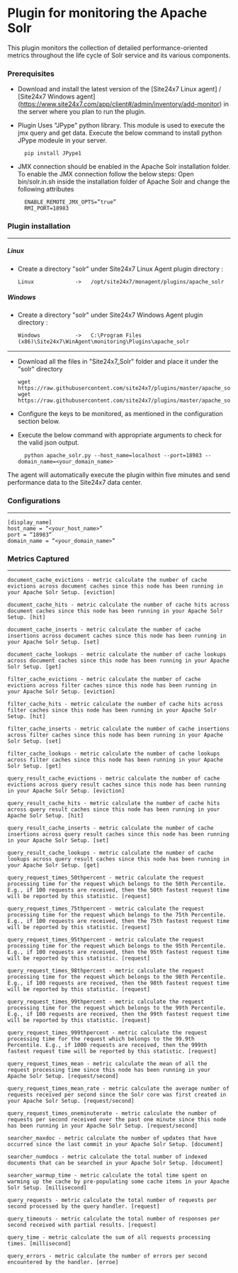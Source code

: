 Plugin for monitoring the Apache Solr 
==============================================

This plugin monitors the collection of detailed performance-oriented metrics throughout the life cycle of Solr service and its various components.

### Prerequisites

- Download and install the latest version of the [Site24x7 Linux agent] / [Site24x7 Windows agent] (https://www.site24x7.com/app/client#/admin/inventory/add-monitor) in the server where you plan to run the plugin. 

- Plugin Uses "JPype" python library. This module is used to execute the jmx query and get data. Execute the below command to install python JPype modeule in your server.  

		pip install JPype1
		
- JMX connection should be enabled in the Apache Solr installation folder. To enable the JMX connection follow the below steps: Open bin/solr.in.sh inside the installation folder of Apache Solr and change the following attributes

		ENABLE_REMOTE_JMX_OPTS=”true”
		RMI_PORT=18983
		

### Plugin installation
---
##### Linux 

- Create a directory "solr" under Site24x7 Linux Agent plugin directory : 

      Linux             ->   /opt/site24x7/monagent/plugins/apache_solr

##### Windows 

- Create a directory "solr" under Site24x7 Windows Agent plugin directory : 

      Windows           ->   C:\Program Files (x86)\Site24x7\WinAgent\monitoring\Plugins\apache_solr
      
---

- Download all the files in "Site24x7_Solr" folder and place it under the "solr" directory

	  wget https://raw.githubusercontent.com/site24x7/plugins/master/apache_solr/apache_solr.py
	  wget https://raw.githubusercontent.com/site24x7/plugins/master/apache_solr/apache_solr.cfg
	
- Configure the keys to be monitored, as mentioned in the configuration section below.

- Execute the below command with appropriate arguments to check for the valid json output.  

		python apache_solr.py --host_name=localhost --port=18983 --domain_name=<your_domain_name>


The agent will automatically execute the plugin within five minutes and send performance data to the Site24x7 data center.

### Configurations
---
	[display_name]
	host_name = “<your_host_name>”
	port = “18983”
	domain_name = “<your_domain_name>”

### Metrics Captured
---
	document_cache_evictions - metric calculate the number of cache evictions across document caches since this node has been running in your Apache Solr Setup. [eviction]

	document_cache_hits - metric calculate the number of cache hits across document caches since this node has been running in your Apache Solr Setup. [hit]

	document_cache_inserts - metric calculate the number of cache insertions across document caches since this node has been running in your Apache Solr Setup. [set]

	document_cache_lookups - metric calculate the number of cache lookups across document caches since this node has been running in your Apache Solr Setup. [get]

	filter_cache_evictions - metric calculate the number of cache evictions across filter caches since this node has been running in your Apache Solr Setup. [eviction]

	filter_cache_hits - metric calculate the number of cache hits across filter caches since this node has been running in your Apache Solr Setup. [hit]

	filter_cache_inserts - metric calculate the number of cache insertions across filter caches since this node has been running in your Apache Solr Setup. [set]

	filter_cache_lookups - metric calculate the number of cache lookups across filter caches since this node has been running in your Apache Solr Setup. [get]

	query_result_cache_evictions - metric calculate the number of cache evictions across query result caches since this node has been running in your Apache Solr Setup. [eviction]

	query_result_cache_hits - metric calculate the number of cache hits across query result caches since this node has been running in your Apache Solr Setup. [hit]

	query_result_cache_inserts - metric calculate the number of cache insertions across query result caches since this node has been running in your Apache Solr Setup. [set]

	query_result_cache_lookups - metric calculate the number of cache lookups across query result caches since this node has been running in your Apache Solr Setup. [get]

	query_request_times_50thpercent - metric calculate the request processing time for the request which belongs to the 50th Percentile. E.g., if 100 requests are received, then the 50th fastest request time will be reported by this statistic. [request]

	query_request_times_75thpercent - metric calculate the request processing time for the request which belongs to the 75th Percentile. E.g., if 100 requests are received, then the 75th fastest request time will be reported by this statistic. [request]

	query_request_times_95thpercent - metric calculate the request processing time for the request which belongs to the 95th Percentile. E.g., if 100 requests are received, then the 95th fastest request time will be reported by this statistic. [request]

	query_request_times_98thpercent - metric calculate the request processing time for the request which belongs to the 98th Percentile. E.g., if 100 requests are received, then the 98th fastest request time will be reported by this statistic. [request]

	query_request_times_99thpercent - metric calculate the request processing time for the request which belongs to the 99th Percentile. E.g., if 100 requests are received, then the 99th fastest request time will be reported by this statistic. [request]

	query_request_times_999thpercent - metric calculate the request processing time for the request which belongs to the 99.9th Percentile. E.g., if 1000 requests are received, then the 999th fastest request time will be reported by this statistic. [request]

	query_request_times_mean - metric calculate the mean of all the request processing time since this node has been running in your Apache Solr Setup. [request/second]

	query_request_times_mean_rate - metric calculate the average number of requests received per second since the Solr core was first created in your Apache Solr Setup. [request/second]

	query_request_times_oneminuterate - metric calculate the number of requests per second received over the past one minute since this node has been running in your Apache Solr Setup. [request/second]
	
	searcher_maxdoc - metric calculate the number of updates that have occurred since the last commit in your Apache Solr Setup. [document]

	searcher_numdocs - metric calculate the total number of indexed documents that can be searched in your Apache Solr Setup. [document]

	searcher_warmup_time - metric calculate the total time spent on warming up the cache by pre-populating some cache items in your Apache Solr Setup. [millisecond]
	
	query_requests - metric calculate the total number of requests per second processed by the query handler. [request]
	
	query_timeouts - metric calculate the total number of responses per second received with partial results. [request]
	
	query_time - metric calculate the sum of all requests processing times. [millisecond]
	
	query_errors - metric calculate the number of errors per second encountered by the handler. [erroe]
